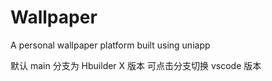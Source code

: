 # Wallpaper

A personal wallpaper platform built using uniapp

默认 main 分支为 Hbuilder X 版本
可点击分支切换 vscode 版本
